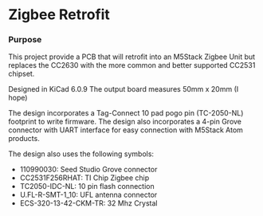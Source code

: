 # Zigbee Retrofit

### Purpose
This project provide a PCB that will retrofit into an M5Stack Zigbee Unit but replaces the CC2630 with the more common and better supported CC2531 chipset.

Designed in KiCad 6.0.9
The output board measures 50mm x 20mm (I hope)

The design incorporates a Tag-Connect 10 pad pogo pin (TC-2050-NL) footprint to write firmware.
The design also incorporates a 4-pin Grove connector with UART interface for easy connection with M5Stack Atom products.

The design also uses the following symbols:
- 110990030: Seed Studio Grove connector
- CC2531F256RHAT: TI Chip Zigbee chip
- TC2050-IDC-NL: 10 pin flash connection
- U.FL-R-SMT-1_10: UFL antenna connector
- ECS-320-13-42-CKM-TR: 32 Mhz Crystal



